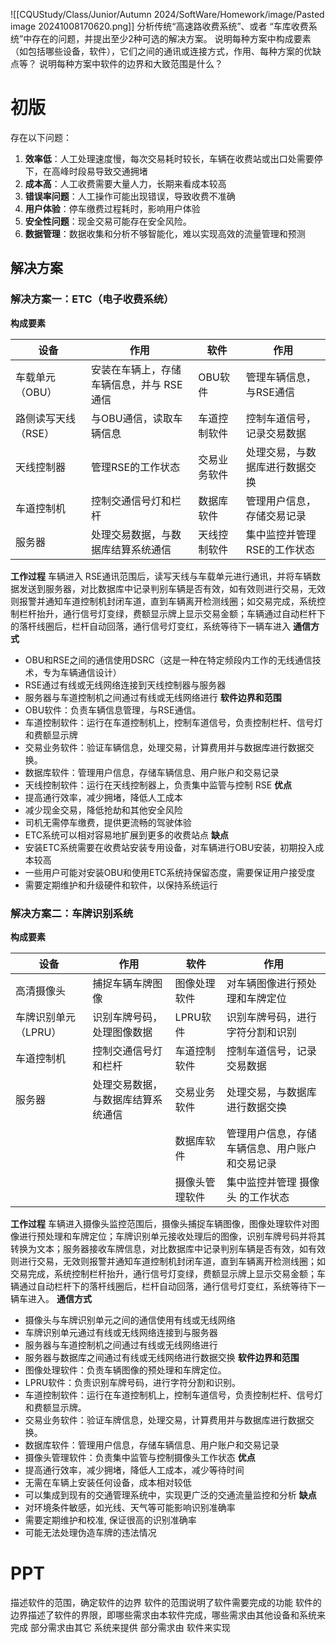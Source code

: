 
![[CQUStudy/Class/Junior/Autumn 2024/SoftWare/Homework/image/Pasted image 20241008170620.png]]
分析传统“高速路收费系统”、或者 “车库收费系统”中存在的问题，并提出至少2种可选的解决方案。
说明每种方案中构成要素（如包括哪些设备，软件），它们之间的通讯或连接方式，作用、每种方案的优缺点等？
说明每种方案中软件的边界和大致范围是什么？

# 初版
存在以下问题：
1. **效率低**：人工处理速度慢，每次交易耗时较长，车辆在收费站或出口处需要停下，在高峰时段易导致交通拥堵
2. **成本高**：人工收费需要大量人力，长期来看成本较高
3. **错误率问题**：人工操作可能出现错误，导致收费不准确
4. **用户体验**：停车缴费过程耗时，影响用户体验
5. **安全性问题**：现金交易可能存在安全风险。
6. **数据管理**：数据收集和分析不够智能化，难以实现高效的流量管理和预测
## 解决方案
### 解决方案一：ETC（电子收费系统）
**构成要素**

| 设备          | 作用                     | 软件     | 作用               |
| ----------- | ---------------------- | ------ | ---------------- |
| 车载单元（OBU）   | 安装在车辆上，存储车辆信息，并与 RSE通信 | OBU软件  | 管理车辆信息，与RSE通信    |
| 路侧读写天线（RSE） | 与OBU通信，读取车辆信息          | 车道控制软件 | 控制车道信号，记录交易数据    |
| 天线控制器       | 管理RSE的工作状态             | 交易业务软件 | 处理交易，与数据库进行数据交换  |
| 车道控制机       | 控制交通信号灯和栏杆             | 数据库软件  | 管理用户信息，存储交易记录    |
| 服务器         | 处理交易数据，与数据库结算系统通信      | 天线控制软件 | 集中监控并管理 RSE的工作状态 |

**工作过程**
车辆进入 RSE通讯范围后，读写天线与车载单元进行通讯，并将车辆数据发送到服务器，对比数据库中记录判别车辆是否有效，如有效则进行交易，无效则报警并通知车道控制机封闭车道，直到车辆离开检测线圈；如交易完成，系统控制栏杆抬升，通行信号灯变绿，费额显示牌上显示交易金额；车辆通过自动栏杆下的落杆线圈后，栏杆自动回落，通行信号灯变红，系统等待下一辆车进入
**通信方式**
- OBU和RSE之间的通信使用DSRC（这是一种在特定频段内工作的无线通信技术，专为车辆通信设计）
- RSE通过有线或无线网络连接到天线控制器与服务器
- 服务器与车道控制机之间通过有线或无线网络进行
**软件边界和范围**
- OBU软件：负责车辆信息管理，与RSE通信。
- 车道控制软件：运行在车道控制机上，控制车道信号，负责控制栏杆、信号灯和费额显示牌
- 交易业务软件：验证车辆信息，处理交易，计算费用并与数据库进行数据交换。
- 数据库软件：管理用户信息，存储车辆信息、用户账户和交易记录
- 天线控制软件：运行在天线控制器上，负责集中监管与控制 RSE
**优点**
- 提高通行效率，减少拥堵，降低人工成本
- 减少现金交易，降低抢劫和其他安全风险
- 司机无需停车缴费，提供更流畅的驾驶体验
- ETC系统可以相对容易地扩展到更多的收费站点
**缺点**
- 安装ETC系统需要在收费站安装专用设备，对车辆进行OBU安装，初期投入成本较高
- 一些用户可能对安装OBU和使用ETC系统持保留态度，需要保证用户接受度
- 需要定期维护和升级硬件和软件，以保持系统运行
### 解决方案二：车牌识别系统
**构成要素**

| 设备           | 作用                | 软件      | 作用                      |
| ------------ | ----------------- | ------- | ----------------------- |
| 高清摄像头        | 捕捉车辆车牌图像          | 图像处理软件  | 对车辆图像进行预处理和车牌定位         |
| 车牌识别单元（LPRU） | 识别车牌号码，处理图像数据     | LPRU软件  | 识别车牌号码，进行字符分割和识别        |
| 车道控制机        | 控制交通信号灯和栏杆        | 车道控制软件  | 控制车道信号，记录交易数据           |
| 服务器          | 处理交易数据，与数据库结算系统通信 | 交易业务软件  | 处理交易，与数据库进行数据交换         |
|              |                   | 数据库软件   | 管理用户信息，存储车辆信息、用户账户和交易记录 |
|              |                   | 摄像头管理软件 | 集中监控并管理 摄像头 的工作状态       |
**工作过程** 
车辆进入摄像头监控范围后，摄像头捕捉车辆图像，图像处理软件对图像进行预处理和车牌定位；车牌识别单元接收处理后的图像，识别车牌号码并将其转换为文本；服务器接收车牌信息，对比数据库中记录判别车辆是否有效，如有效则进行交易，无效则报警并通知车道控制机封闭车道，直到车辆离开检测线圈；如交易完成，系统控制栏杆抬升，通行信号灯变绿，费额显示牌上显示交易金额；车辆通过自动栏杆下的落杆线圈后，栏杆自动回落，通行信号灯变红，系统等待下一辆车进入。
**通信方式**
- 摄像头与车牌识别单元之间的通信使用有线或无线网络
- 车牌识别单元通过有线或无线网络连接到与服务器
- 服务器与车道控制机之间通过有线或无线网络进行
- 服务器与数据库之间通过有线或无线网络进行数据交换
**软件边界和范围**
- 图像处理软件：负责车辆图像的预处理和车牌定位。
- LPRU软件：负责识别车牌号码，进行字符分割和识别。
- 车道控制软件：运行在车道控制机上，控制车道信号，负责控制栏杆、信号灯和费额显示牌。
- 交易业务软件：验证车牌信息，处理交易，计算费用并与数据库进行数据交换。
- 数据库软件：管理用户信息，存储车辆信息、用户账户和交易记录
- 摄像头管理软件：负责集中监管与控制摄像头工作状态
**优点**
- 提高通行效率，减少拥堵，降低人工成本，减少等待时间
- 无需在车辆上安装任何设备，成本相对较低
- 可以集成到现有的交通管理系统中，实现更广泛的交通流量监控和分析
**缺点**
- 对环境条件敏感，如光线、天气等可能影响识别准确率
- 需要定期维护和校准, 保证很高的识别准确率
- 可能无法处理伪造车牌的违法情况

# PPT

描述软件的范围，确定软件的边界
软件的范围说明了软件需要完成的功能
软件的边界描述了软件的界限，即哪些需求由本软件完成，哪些需求由其他设备和系统来完成
	部分需求由其它 系统来提供
	部分需求由 软件来实现